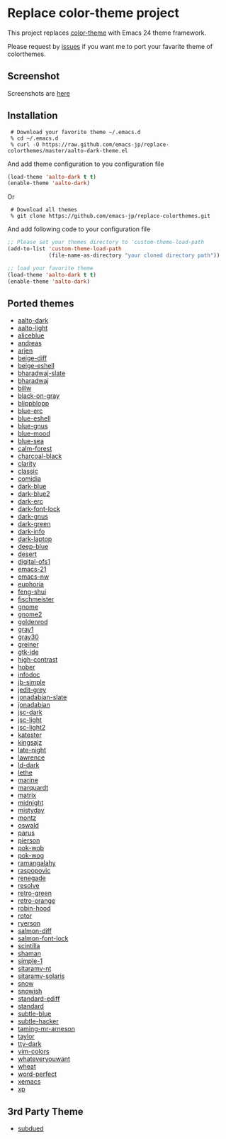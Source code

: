 # Replace color-theme project

This project replaces [color-theme](http://www.nongnu.org/color-theme/) with Emacs 24 theme framework.

Please request by [issues](https://github.com/emacs-jp/replace-colorthemes/issues) if you want me to port your favarite theme of colorthemes.

## Screenshot

Screenshots are [here](screenshots.md)

## Installation

```
 # Download your favorite theme ~/.emacs.d
 % cd ~/.emacs.d
 % curl -O https://raw.github.com/emacs-jp/replace-colorthemes/master/aalto-dark-theme.el
```

And add theme configuration to you configuration file
```lisp
(load-theme 'aalto-dark t t)
(enable-theme 'aalto-dark)
```

Or

```
 # Download all themes
 % git clone https://github.com/emacs-jp/replace-colorthemes.git
```

And add following code to your configuration file
```lisp
;; Please set your themes directory to 'custom-theme-load-path
(add-to-list 'custom-theme-load-path
             (file-name-as-directory "your cloned directory path"))

;; load your favorite theme
(load-theme 'aalto-dark t t)
(enable-theme 'aalto-dark)
```

## Ported themes
* [aalto-dark](screenshots.md#aalto-dark)
* [aalto-light](screenshots.md#aalto-light)
* [aliceblue](screenshots.md#aliceblue)
* [andreas](screenshots.md#andreas)
* [arjen](screenshots.md#arjen)
* [beige-diff](screenshots.md#beige-diff)
* [beige-eshell](screenshots.md#beige-eshell)
* [bharadwaj-slate](screenshots.md#bharadwaj-slate)
* [bharadwaj](screenshots.md#bharadwaj)
* [billw](screenshots.md#billw)
* [black-on-gray](screenshots.md#black-on-gray)
* [blippblopp](screenshots.md#blippblopp)
* [blue-erc](screenshots.md#blue-erc)
* [blue-eshell](screenshots.md#blue-eshell)
* [blue-gnus](screenshots.md#blue-gnus)
* [blue-mood](screenshots.md#blue-mood)
* [blue-sea](screenshots.md#blue-sea)
* [calm-forest](screenshots.md#calm-forest)
* [charcoal-black](screenshots.md#charcoal-black)
* [clarity](screenshots.md#clarity)
* [classic](screenshots.md#classic)
* [comidia](screenshots.md#comidia)
* [dark-blue](screenshots.md#dark-blue)
* [dark-blue2](screenshots.md#dark-blue2)
* [dark-erc](screenshots.md#dark-erc)
* [dark-font-lock](screenshots.md#dark-font-lock)
* [dark-gnus](screenshots.md#dark-gnus)
* [dark-green](screenshots.md#dark-green)
* [dark-info](screenshots.md#dark-info)
* [dark-laptop](screenshots.md#dark-laptop)
* [deep-blue](screenshots.md#deep-blue)
* [desert](screenshots.md#desert)
* [digital-ofs1](screenshots.md#digital-ofs1)
* [emacs-21](screenshots.md#emacs-21)
* [emacs-nw](screenshots.md#emacs-nw)
* [euphoria](screenshots.md#euphoria)
* [feng-shui](screenshots.md#feng-shui)
* [fischmeister](screenshots.md#fischmeister)
* [gnome](screenshots.md#gnome)
* [gnome2](screenshots.md#gnome2)
* [goldenrod](screenshots.md#goldenrod)
* [gray1](screenshots.md#gray1)
* [gray30](screenshots.md#gray30)
* [greiner](screenshots.md#greiner)
* [gtk-ide](screenshots.md#gtk-ide)
* [high-contrast](screenshots.md#high-contrast)
* [hober](screenshots.md#hober)
* [infodoc](screenshots.md#infodoc)
* [jb-simple](screenshots.md#jb-simple)
* [jedit-grey](screenshots.md#jedit-grey)
* [jonadabian-slate](screenshots.md#jonadabian-slate)
* [jonadabian](screenshots.md#jonadabian)
* [jsc-dark](screenshots.md#jsc-dark)
* [jsc-light](screenshots.md#jsc-light)
* [jsc-light2](screenshots.md#jsc-light2)
* [katester](screenshots.md#katester)
* [kingsajz](screenshots.md#kingsajz)
* [late-night](screenshots.md#late-night)
* [lawrence](screenshots.md#lawrence)
* [ld-dark](screenshots.md#ld-dark)
* [lethe](screenshots.md#lethe)
* [marine](screenshots.md#marine)
* [marquardt](screenshots.md#marquardt)
* [matrix](screenshots.md#matrix)
* [midnight](screenshots.md#midnight)
* [mistyday](screenshots.md#mistyday)
* [montz](screenshots.md#montz)
* [oswald](screenshots.md#oswald)
* [parus](screenshots.md#parus)
* [pierson](screenshots.md#pierson)
* [pok-wob](screenshots.md#pok-wob)
* [pok-wog](screenshots.md#pok-wog)
* [ramangalahy](screenshots.md#ramangalahy)
* [raspopovic](screenshots.md#raspopovic)
* [renegade](screenshots.md#renegade)
* [resolve](screenshots.md#resolve)
* [retro-green](screenshots.md#retro-green)
* [retro-orange](screenshots.md#retro-orange)
* [robin-hood](screenshots.md#robin-hood)
* [rotor](screenshots.md#rotor)
* [ryerson](screenshots.md#ryerson)
* [salmon-diff](screenshots.md#salmon-diff)
* [salmon-font-lock](screenshots.md#salmon-font-lock)
* [scintilla](screenshots.md#scintilla)
* [shaman](screenshots.md#shaman)
* [simple-1](screenshots.md#simple-1)
* [sitaramv-nt](screenshots.md#sitaramv-nt)
* [sitaramv-solaris](screenshots.md#sitaramv-solaris)
* [snow](screenshots.md#snow)
* [snowish](screenshots.md#snowish)
* [standard-ediff](screenshots.md#standard-ediff)
* [standard](screenshots.md#standard)
* [subtle-blue](screenshots.md#subtle-blue)
* [subtle-hacker](screenshots.md#subtle-hacker)
* [taming-mr-arneson](screenshots.md#taming-mr-arneson)
* [taylor](screenshots.md#taylor)
* [tty-dark](screenshots.md#tty-dark)
* [vim-colors](screenshots.md#vim-colors)
* [whateveryouwant](screenshots.md#whateveryouwant)
* [wheat](screenshots.md#wheat)
* [word-perfect](screenshots.md#word-perfect)
* [xemacs](screenshots.md#xemacs)
* [xp](screenshots.md#xp)

## 3rd Party Theme

* [subdued](screenshots.md#subdued)
